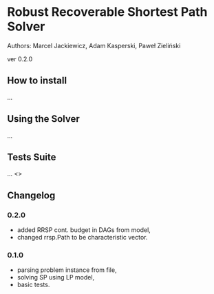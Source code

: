 # Robust Recoverable Shortest Path Solver
Authors: Marcel Jackiewicz, Adam Kasperski, Paweł Zieliński

<description goes here>

ver 0.2.0

## How to install
...
<add building script>

## Using the Solver
...
<add demo file>

## Tests Suite
...
<make the tests summary>
<>

## Changelog

### 0.2.0
- added RRSP cont. budget in DAGs from model,
- changed rrsp.Path to be characteristic vector.

### 0.1.0
- parsing problem instance from file,
- solving SP using LP model,
- basic tests.
